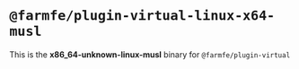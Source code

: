 # `@farmfe/plugin-virtual-linux-x64-musl`

This is the **x86_64-unknown-linux-musl** binary for `@farmfe/plugin-virtual`

